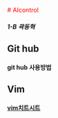 <span style="color:red"># AIcontrol</span>

##### 1-B 곽동혁

## Git hub

#### git hub 사용방법

## Vim

#### [vim치트시트](https://github.com/GwekDonghyeok/AIcontrol/blob/main/VIM%20Cheat%20Sheet%20%ED%95%9C%EA%B8%802.pdf)
